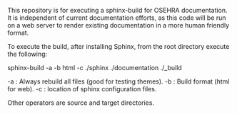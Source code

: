 This repository is for executing a sphinx-build for OSEHRA documentation.  It is independent of current documentation efforts, as this code will be run on a web server to render existing documentation in a more human friendly format.

To execute the build, after installing Sphinx, from the root directory execute the following:

sphinx-build -a -b html -c ./sphinx ./documentation ./_build

-a : Always rebuild all files (good for testing themes).
-b : Build format (html for web).
-c : location of sphinx configuration files.

Other operators are source and target directories.